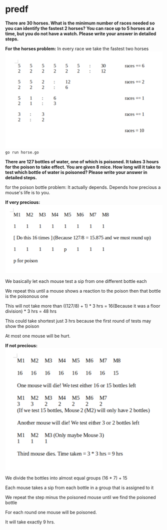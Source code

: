 # predf

**There are 30 horses. What is the minimum number of races needed so you can identify the fastest 2 horses? You can race up to 5 horses at a time, but you do not have a watch. Please write your answer in detailed steps.**

**For the horses problem:**
In every race we take the fastest two horses
![horses illustration](horses.png)
`go run horse.go`

**There are 127 bottles of water, one of which is poisoned. It takes 3 hours for the poison to take effect. You are given 8 mice. How long will it take to test which bottle of water is poisoned? Please write your answer in detailed steps.**

for the poison bottle problem:
It actually depends. Depends how precious a mouse's life is to you.

**If very precious:**
![slow mouse illustration](slow_mouse.png)

We basically let each mouse test a sip from one different bottle each

We repeat this until a mouse shows a reaction to the poison then that bottle is the poisonous one

This will not take more than ((127/8) + 1) * 3 hrs = 16(Because it was a floor division) * 3 hrs = 48 hrs

This could take shortest just 3 hrs because the first round of tests may show the poison

At most one mouse will be hurt.

**If not precious:**
![fast mouse illustration](fast_mouse.png)

We divide the bottles into almost equal groups (16 * 7) + 15

Each mouse takes a sip from each bottle in a group that is assigned to it

We repeat the step minus the poisoned mouse until we find the poisoned bottle

For each round one mouse will be poisoned.

It will take exactly 9 hrs.
